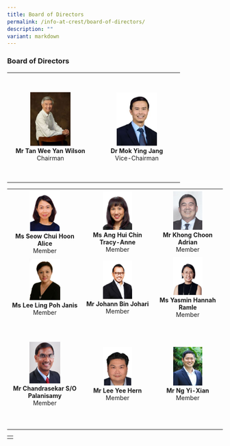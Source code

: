 ```yaml
---
title: Board of Directors
permalink: /info-at-crest/board-of-directors/
description: ""
variant: markdown
---
```

### Board of Directors

<table>
      <tbody><tr>
        <td style="text-align: center; width:188px; height:250px;"><img src="/images/bod_wilson2.jpg" style="width:50%"><br><b>Mr Tan Wee Yan Wilson</b><br>Chairman</td>
        <td style="text-align: center; width:188px; height:250px;"><img src="/images/bod_dr_mok2.jpg" style="width:50%"><br><b>Dr Mok Ying Jang</b><br>Vice-Chairman</td>
      </tr>
	</tbody></table>
		
<table>
      <tbody><tr>
        <td style="text-align: center; vertical-align: middle;"><img src="/images/bod_alice2.jpg" style="width:45%"><br><b>Ms Seow Chui Hoon Alice</b><br>Member</td>
        <td style="text-align: center; vertical-align: middle;"><img src="/images/bod_tracy2.jpg" style="width:45%"><br><b>Ms Ang Hui Chin Tracy-Anne</b><br>Member</td>
				<td style="text-align: center; vertical-align: middle;"><img src="/images/bod_adrian2.jpg" style="width:45%"><br><b>Mr Khong Choon Adrian</b><br>Member</td>
      </tr>
			<tr>
        <td style="text-align: center; vertical-align: middle;"><img src="/images/bod_janis2.jpg" style="width:45%"><br><b>Ms Lee Ling Poh Janis</b><br>Member</td>
        <td style="text-align: center; vertical-align: middle;"><img src="/images/bod_johann2.jpg" style="width:45%"><br><b>Mr Johann Bin Johari</b><br>Member</td>
				<td style="text-align: center; vertical-align: middle;"><img src="/images/bod_yasmin2.jpg" style="width:45%"><br><b>Ms Yasmin Hannah Ramle</b><br>Member</td>
      </tr>
	      <tr>
        <td style="text-align: center; width:188px; height:250px;"><img src="/images/bod_chandrasekar2.jpg" style="width:45%"><br><b>Mr Chandrasekar S/O Palanisamy</b><br>Member</td>
        <td style="text-align: center; width:188px; height:250px;"><img src="/images/bod_lee_yee_hern2.jpg" style="width:45%"><br><b>Mr Lee Yee Hern</b><br>Member</td>
				<td style="text-align: center; width:188px; height:250px;"><img src="/images/bod_ng_yi_xian2.jpg" style="width:45%"><br><b>Mr Ng Yi-Xian</b><br>Member</td>
      </tr>
    </tbody></table>
<table style="width: 500px; text-align: center;" cellspacing="1" cellpadding="1">
	<tbody>
		<tr>
			<td>
		</td></tr></tbody></table>